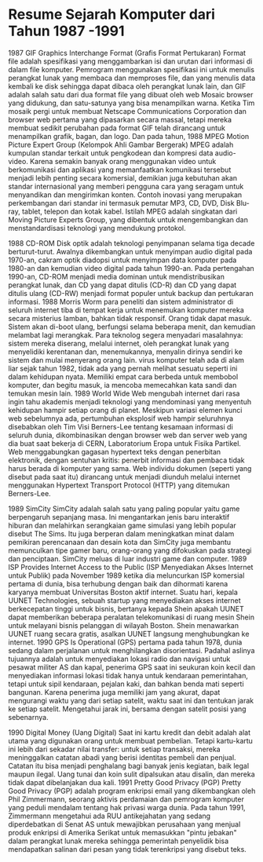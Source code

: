 # Resume Sejarah Komputer dari Tahun 1987 -1991


1987 GIF Graphics Interchange Format (Grafis Format Pertukaran) Format file adalah spesifikasi yang menggambarkan isi dan urutan dari informasi di dalam file komputer. Pemrogram menggunakan spesifikasi ini untuk menulis perangkat lunak yang membaca dan memproses file, dan yang menulis data kembali ke disk sehingga dapat dibaca oleh perangkat lunak lain, dan GIF adalah salah satu dari dua format file yang dibuat oleh web Mosaic browser yang didukung, dan satu-satunya yang bisa menampilkan warna. Ketika Tim mosaik pergi untuk membuat Netscape Communications Corporation dan browser web pertama yang dipasarkan secara massal, tetapi mereka membuat sedikit perubahan pada format
GIF telah dirancang untuk menampilkan grafik, bagan, dan logo.   Dan pada tahun, 1988  MPEG Motion Picture Expert Group (Kelompok Ahli Gambar Bergerak) MPEG adalah kumpulan standar terkait untuk pengkodean dan kompresi data audio-video. Karena semakin banyak orang menggunakan video untuk berkomunikasi dan aplikasi yang memanfaatkan komunikasi tersebut menjadi lebih penting secara komersial, demikian juga kebutuhan akan standar internasional yang memberi pengguna cara yang seragam untuk menyandikan dan mengirimkan konten. Contoh inovasi yang merupakan perkembangan dari standar ini termasuk pemutar MP3, CD, DVD, Disk Blu-ray, tablet, telepon dan kotak kabel. Istilah MPEG adalah singkatan dari Moving Picture Experts Group, yang dibentuk untuk mengembangkan dan menstandardisasi teknologi yang mendukung protokol.

1988 CD-ROM Disk optik adalah teknologi penyimpanan selama tiga decade berturut-turut. Awalnya dikembangkan untuk menyimpan audio digital pada 1970-an, cakram optik diadopsi untuk menyimpan data komputer pada 1980-an dan kemudian video digital pada tahun 1990-an. Pada pertengahan 1990-an, CD-ROM menjadi media dominan untuk mendistribusikan perangkat lunak, dan CD yang dapat ditulis (CD-R) dan CD yang dapat ditulis ulang (CD-RW) menjadi format populer untuk backup dan pertukaran informasi. 1988 Morris Worm para peneliti dan sistem administrator di seluruh internet tiba di tempat kerja untuk menemukan komputer mereka secara misterius lamban, bahkan tidak responsif. Orang tidak dapat masuk. Sistem akan di-boot ulang, berfungsi selama beberapa menit, dan kemudian melambat lagi merangkak. Para teknolog segera menyadari masalahnya: sistem mereka diserang, melalui internet, oleh perangkat lunak yang menyelidiki kerentanan dan, menemukannya, menyalin dirinya sendiri ke sistem dan mulai menyerang orang lain. virus komputer telah ada di alam liar sejak tahun 1982, tidak ada yang pernah melihat sesuatu seperti ini dalam kehidupan nyata. Memiliki empat cara berbeda untuk membobol komputer, dan begitu masuk, ia mencoba memecahkan kata sandi dan temukan mesin lain. 1989 World Wide Web mengubah internet dari rasa ingin tahu akademis menjadi teknologi yang mendominasi yang menyentuh kehidupan hampir setiap orang di planet. Meskipun variasi elemen kunci web sebelumnya ada, pertumbuhan eksplosif web hampir seluruhnya disebabkan oleh Tim Visi Berners-Lee tentang kesamaan informasi di seluruh dunia, dikombinasikan dengan browser web dan server web yang dia buat saat bekerja di CERN, Laboratorium Eropa untuk Fisika Partikel. Web menggabungkan gagasan hypertext teks dengan penerbitan elektronik, dengan sentuhan kritis: penerbit informasi dan pembaca tidak harus berada di komputer yang sama. Web individu dokumen (seperti yang disebut pada saat itu) dirancang untuk menjadi diunduh melalui internet menggunakan Hypertext Transport Protocol (HTTP) yang ditemukan Berners-Lee. 

1989 SimCity SimCity adalah salah satu yang paling popular yaitu game berpengaruh sepanjang masa. Ini mengantarkan jenis baru interaktif hiburan dan melahirkan serangkaian game simulasi yang lebih popular disebut The Sims. Itu juga berperan dalam meningkatkan minat dalam pemikiran perencanaan dan desain kota dan SimCity juga membantu memunculkan tipe gamer baru, orang-orang yang difokuskan pada strategi dan penciptaan. SimCity meluas di luar industri game dan computer. 1989 ISP Provides Internet Access to the Public (ISP Menyediakan Akses Internet untuk Publik) pada November 1989 ketika dia meluncurkan ISP komersial pertama di dunia, bisa terhubung dengan baik dan dihormati karena karyanya membuat Universitas Boston aktif internet. Suatu hari, kepala UUNET Technologies, sebuah startup yang menyediakan akses internet berkecepatan tinggi untuk bisnis, bertanya kepada Shein apakah UUNET dapat memberikan beberapa peralatan telekomunikasi di ruang mesin Shein untuk melayani bisnis pelanggan di wilayah Boston. Shein menawarkan UUNET ruang secara gratis, asalkan UUNET langsung menghubungkan ke internet. 1990 GPS Is Operational (GPS) pertama pada tahun 1978, dunia sedang dalam perjalanan untuk menghilangkan disorientasi. Padahal aslinya tujuannya adalah untuk menyediakan lokasi radio dan navigasi untuk pesawat militer AS dan kapal, penerima GPS saat ini seukuran koin kecil dan menyediakan informasi lokasi tidak hanya untuk kendaraan pemerintahan, tetapi untuk sipil kendaraan, pejalan kaki, dan bahkan benda mati seperti bangunan. Karena penerima juga memiliki jam yang akurat, dapat mengurangi waktu yang dari setiap satelit, waktu saat ini dan tentukan jarak ke setiap satelit. Mengetahui jarak ini, bersama dengan satelit posisi yang sebenarnya. 

1990 Digital Money (Uang Digital) Saat ini kartu kredit dan debit adalah alat utama yang digunakan orang untuk membuat pembelian. Tetapi kartu-kartu ini lebih dari sekadar nilai transfer: untuk setiap transaksi, mereka meninggalkan catatan abadi yang berisi identitas pembeli dan penjual. Catatan itu bisa menjadi penghalang bagi banyak jenis kegiatan, baik legal maupun ilegal. Uang tunai dan koin sulit dipalsukan atau disalin, dan mereka tidak dapat dibelanjakan dua kali. 1991 Pretty Good Privacy (PGP) Pretty Good Privacy (PGP) adalah program enkripsi email yang dikembangkan oleh Phil Zimmermann, seorang aktivis perdamaian dan pemrogram komputer yang peduli mendalam tentang hak privasi warga dunia. Pada tahun 1991, Zimmermann mengetahui ada RUU antikejahatan yang sedang diperdebatkan di Senat AS untuk mewajibkan perusahaan yang menjual produk enkripsi di Amerika Serikat untuk memasukkan "pintu jebakan" dalam perangkat lunak mereka sehingga pemerintah penyelidik bisa mendapatkan salinan dari pesan yang tidak terenkripsi yang disebut teks. 




